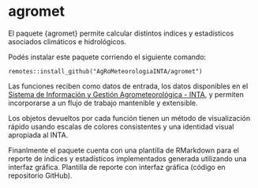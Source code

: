 # agromet

El paquete {agromet} permite calcular distintos indices y estadísticos asociados climáticos e hidrológicos. 

Podés instalar este paquete corriendo el siguiente comando:

`remotes::install_github("AgRoMeteorologiaINTA/agromet")` 

Las funciones reciben como datos de entrada, los datos disponibles en el [Sistema de Información y Gestión Agrometeorológica - INTA](http://siga.inta.gov.ar/), y permiten incorporarse a un flujo de trabajo mantenible y extensible. 

Los objetos devueltos por cada función tienen un método de visualización rápido usando escalas de colores consistentes y una identidad visual apropiada al INTA. 

Finanlmente el paquete cuenta con una plantilla  de RMarkdown para el reporte de índices y estadísticos implementados generada utilizando una interfaz gráfica. 
Plantilla de reporte con interfaz gráfica (código en repositorio GitHub).
